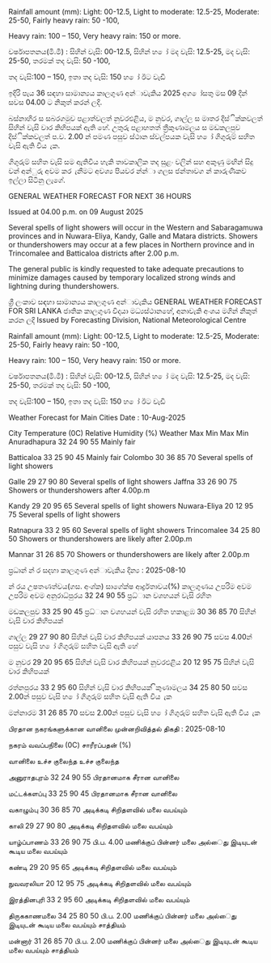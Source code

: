 Rainfall amount (mm): Light: 00-12.5, Light to moderate: 12.5-25, Moderate: 25-50, Fairly heavy rain: 50 -100,

Heavy rain: 100 – 150, Very heavy rain: 150 or more.

වර්ෂාපතනය(මි.මී) : සිහින් වැසි: 00-12.5, සිහින් හ ෝ මද වැසි: 12.5-25, මද වැසි: 25-50, තරමක් තද වැසි: 50 -100,

තද වැසි:100 – 150, ඉතා තද වැසි: 150 හ ෝ ඊට වැඩි

ඉදිරි පැය 36 සඳහා සාමාන්‍යය කාලගුණ අන්‍ාවැකිය 2025 අග ෝසතු මස 09 දින්‍ සවස 04.00 ට නිකුත් කරන්‍ ලදි.

බස්නාහිර ස සබරගමුව පළාත්වලත් නුවරඑළිය, ම නුවර, ගාල්ල ස මාතර දිස්ික්කවලත් සිහින් වැසි වාර කිහිපයක් ඇති හේ. උතුරු පළාහතත් ත්‍රීකුණාමලය ස මඩකලපුව දිස්ික්කවලත් ප.ව. 2.00 න් පමණ පසුව ස්ථාන ස්වල්පයක වැසි හ ෝ ගිගුරුම් සහිත වැසි ඇති විය ැක.

ගිගුරුම් සහිත වැසි සම ඇතිවිය හැකි තාවකාලික තද සුළං වලින් සහ අකුණු මඟින් සිදු වන්‍ අන්‍ුරු අවම කර ැනීමට අවශ්‍ය පියවර න්න්‍ා ගලස ජන්‍තාවග න් කාරුණිකව ඉල්ලා සිටිනු ලැගේ.

GENERAL WEATHER FORECAST FOR NEXT 36 HOURS

Issued at 04.00 p.m. on 09 August 2025

Several spells of light showers will occur in the Western and Sabaragamuwa provinces and in Nuwara-Eliya, Kandy, Galle and Matara districts. Showers or thundershowers may occur at a few places in Northern province and in Trincomalee and Batticaloa districts after 2.00 p.m.

The general public is kindly requested to take adequate precautions to minimize damages caused by temporary localized strong winds and lightning during thundershowers.

ශ්‍රී ලංකාව සඳහා සාමාන්‍යය කාලගුණ අන්‍ාවැකිය GENERAL WEATHER FORECAST FOR SRI LANKA ජාතික කාලගුණ විදයා මධ්‍යස්ථානහේ, අනාවැකි අංශය මගින් නිකුත් කරන ලදි Issued by Forecasting Division, National Meteorological Centre

Rainfall amount (mm): Light: 00-12.5, Light to moderate: 12.5-25, Moderate: 25-50, Fairly heavy rain: 50 -100,

Heavy rain: 100 – 150, Very heavy rain: 150 or more.

වර්ෂාපතනය(මි.මී) : සිහින් වැසි: 00-12.5, සිහින් හ ෝ මද වැසි: 12.5-25, මද වැසි: 25-50, තරමක් තද වැසි: 50 -100,

තද වැසි:100 – 150, ඉතා තද වැසි: 150 හ ෝ ඊට වැඩි

Weather Forecast for Main Cities Date : 10-Aug-2025

City Temperature (0C) Relative Humidity (%) Weather Max Min Max Min Anuradhapura 32 24 90 55 Mainly fair

Batticaloa 33 25 90 45 Mainly fair Colombo 30 36 85 70 Several spells of light showers

Galle 29 27 90 80 Several spells of light showers Jaffna 33 26 90 75 Showers or thundershowers after 4.00p.m

Kandy 29 20 95 65 Several spells of light showers Nuwara-Eliya 20 12 95 75 Several spells of light showers

Ratnapura 33 2 95 60 Several spells of light showers Trincomalee 34 25 80 50 Showers or thundershowers are likely after 2.00p.m

Mannar 31 26 85 70 Showers or thundershowers are likely after 2.00p.m

ප්‍රධාන්‍ න්‍ ර සදහා කාලගුණ අන්‍ාවැකිය දින්‍ය : 2025-08-10

න්‍ රය උෂතණත්වය(ගස. අංශ්‍ක) සාගේක්ෂ ආර්ද්‍රතාවය(%) කාලගුණය උපරිම අවම උපරිම අවම අනුරාධ්‍පුරය 32 24 90 55 ප්‍රධ්‍ාන වශහයන් වැසි රහිත

මඩකලපුව 33 25 90 45 ප්‍රධ්‍ාන වශහයන් වැසි රහිත හකාළඹ 30 36 85 70 සිහින් වැසි වාර කිහිපයක්

ගාල්ල 29 27 90 80 සිහින් වැසි වාර කිහිපයක් යාපනය 33 26 90 75 සවස 4.00න් පසුව වැසි හ ෝ ගිගුරුම් සහිත වැසි ඇති හේ

ම නුවර 29 20 95 65 සිහින් වැසි වාර කිහිපයක් නුවරඑළිය 20 12 95 75 සිහින් වැසි වාර කිහිපයක්

රත්නපුරය 33 2 95 60 සිහින් වැසි වාර කිහිපයක් ිකුණාමලය 34 25 80 50 සවස 2.00න් පසුව වැසි හ ෝ ගිගුරුම් සහිත වැසි ඇති විය ැක

මන්නාරම 31 26 85 70 සවස 2.00න් පසුව වැසි හ ෝ ගිගුරුම් සහිත වැසි ඇති විය ැක

பிரதான நகரங்களுக்கான வானிலை முன்னறிவித்தல் திகதி : 2025-08-10

நகரம் வவப்பநிலை (0C) சாரீரப்பதன் (%)

வானிலை உச்ச குலைந்த உச்ச குலைந்த

அனுராதபுரம் 32 24 90 55 பிரதானமாக சீரான வானிலை

மட்டக்களப்பு 33 25 90 45 பிரதானமாக சீரான வானிலை

வகாழும்பு 30 36 85 70 அடிக்கடி சிறிதளவில் மலை வபய்யும்

காலி 29 27 90 80 அடிக்கடி சிறிதளவில் மலை வபய்யும்

யாழ்ப்பாணம் 33 26 90 75 பி.ப. 4.00 மணிக்குப் பின்னர் மலை அல்ைது இடியுடன் கூடிய மலை வபய்யும்

கண்டி 29 20 95 65 அடிக்கடி சிறிதளவில் மலை வபய்யும்

நுவவரலியா 20 12 95 75 அடிக்கடி சிறிதளவில் மலை வபய்யும்

இரத்தினபுரி 33 2 95 60 அடிக்கடி சிறிதளவில் மலை வபய்யும்

திருககாணமலை 34 25 80 50 பி.ப. 2.00 மணிக்குப் பின்னர் மலை அல்ைது இடியுடன் கூடிய மலை வபய்யும் சாத்தியம்

மன்னார் 31 26 85 70 பி.ப. 2.00 மணிக்குப் பின்னர் மலை அல்ைது இடியுடன் கூடிய மலை வபய்யும் சாத்தியம்